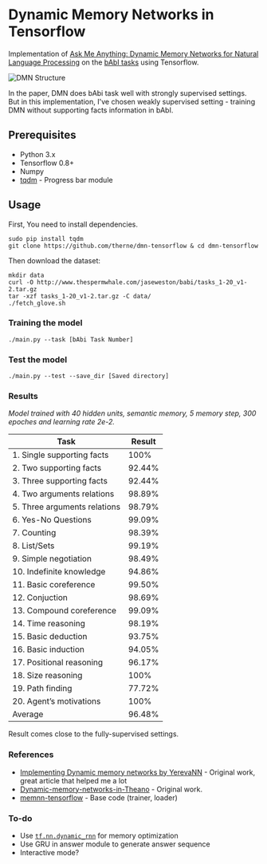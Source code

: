 # Dynamic Memory Networks in Tensorflow
Implementation of [Ask Me Anything: Dynamic Memory Networks for Natural Language Processing](http://arxiv.org/abs/1506.07285)
on the [bAbI tasks](https://research.facebook.com/research/babi/) using Tensorflow.

![DMN Structure](http://i.imgur.com/Gt73C4X.png)

In the paper, DMN does bAbi task well with strongly supervised settings. But in this implementation,
I've chosen weakly supervised setting - training DMN without supporting facts information in bAbI.

## Prerequisites
- Python 3.x
- Tensorflow 0.8+
- Numpy
- [tqdm](https://pypi.python.org/pypi/tqdm) - Progress bar module

## Usage
First, You need to install dependencies.
```
sudo pip install tqdm
git clone https://github.com/therne/dmn-tensorflow & cd dmn-tensorflow
```

Then download the dataset:
```
mkdir data
curl -O http://www.thespermwhale.com/jaseweston/babi/tasks_1-20_v1-2.tar.gz
tar -xzf tasks_1-20_v1-2.tar.gz -C data/
./fetch_glove.sh 
```

### Training the model
```
./main.py --task [bAbi Task Number]
```

### Test the model
```
./main.py --test --save_dir [Saved directory]
```

### Results

*Model trained with 40 hidden units, semantic memory, 5 memory step, 300 epoches and learning rate 2e-2.*

Task    | Result
--------|-------
1. Single supporting facts | 100%
2. Two supporting facts    | 92.44%
3. Three supporting facts  | 92.44%
4. Two arguments relations | 98.89%
5. Three arguments relations | 98.79%
6. Yes-No Questions        | 99.09%
7. Counting                | 98.39%
8. List/Sets               | 99.19%
9. Simple negotiation      | 98.49%
10. Indefinite knowledge   | 94.86%
11. Basic coreference	     | 99.50%
12. Conjuction             | 98.69%
13. Compound coreference   | 99.09%
14. Time reasoning         | 98.19%
15. Basic deduction        | 93.75%
16. Basic induction        | 94.05%
17. Positional reasoning   | 96.17%
18. Size reasoning         | 100%
19. Path finding           | 77.72%
20. Agent’s motivations    | 100%
Average                    | 96.48%

Result comes close to the fully-supervised settings. 

### References
- [Implementing Dynamic memory networks by YerevaNN][impl-dmn-yerevann] - Original work, great article that helped me a lot
- [Dynamic-memory-networks-in-Theano][dmn-in-theano] - Original work.
- [memnn-tensorflow][memnn-tensorflow] - Base code (trainer, loader)

### To-do
- Use [`tf.nn.dynamic_rnn`][dynamic-rnn-docs] for memory optimization
- Use GRU in answer module to generate answer sequence
- Interactive mode?

[impl-dmn-yerevann]: https://yerevann.github.io/2016/02/05/implementing-dynamic-memory-networks/
[dmn-in-theano]: https://github.com/YerevaNN/Dynamic-memory-networks-in-Theano
[memnn-tensorflow]: https://github.com/seominjoon/memnn-tensorflow
[dynamic-rnn-docs]: https://github.com/tensorflow/tensorflow/blob/master/tensorflow/g3doc/api_docs/python/functions_and_classes/shard8/tf.nn.dynamic_rnn.md
